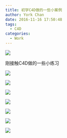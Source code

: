 ```yaml
---
title: 初学C4D做的一些小案例
author: York Chan
date: 2016-11-16 17:50:48
tags:
  - C4D
categories:
  - Work
---
```



![](http://image.psdpi.com/image/c4d/xbox/1.jpg) 

<!-- more -->

刚接触C4D做的一些小练习

![](http://image.psdpi.com/image/c4d/lightball/c4d%E5%85%89%E7%90%83.jpg) 

![](http://image.psdpi.com/image/c4d/huaban/2.gif) 

![](http://image.psdpi.com/image/c4d/xbox/1.jpg) 

![](http://image.psdpi.com/image/c4d/xbox/2.jpg) 

![](http://image.psdpi.com/image/c4d/2Dqiudonghua/qiu.gif) 

![](http://image.psdpi.com/image/c4d/2Dqiudonghua/jietu1.png) 

![](http://image.psdpi.com/image/c4d/2Dqiudonghua/jietu2.png) 